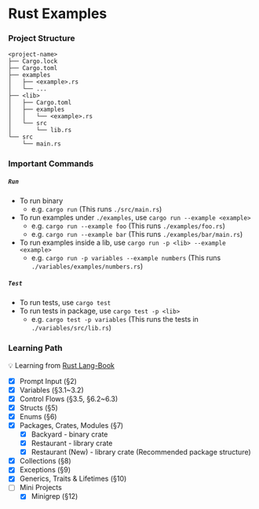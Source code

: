 # Rust Examples

### Project Structure

```text
<project-name>
├── Cargo.lock
├── Cargo.toml
├── examples
│   ├── <example>.rs
│   └── ...
├── <lib>
│   ├── Cargo.toml
│   ├── examples
│   │   └── <example>.rs
│   └── src
│       └── lib.rs
└── src
    └── main.rs
```

### Important Commands

##### `Run`

-   To run binary
    -   e.g. `cargo run` (This runs `./src/main.rs`)
-   To run examples under `./examples`, use `cargo run --example <example>`
    -   e.g. `cargo run --example foo` (This runs `./examples/foo.rs`)
    -   e.g. `cargo run --example bar` (This runs `./examples/bar/main.rs`)
-   To run examples inside a lib, use `cargo run -p <lib> --example <example>`
    -   e.g. `cargo run -p variables --example numbers` (This runs `./variables/examples/numbers.rs`)

##### `Test`

-   To run tests, use `cargo test`
-   To run tests in package, use `cargo test -p <lib>`
    -   e.g. `cargo test -p variables` (This runs the tests in `./variables/src/lib.rs`)

### Learning Path

💡 Learning from [Rust Lang-Book](https://doc.rust-lang.org/book/)

-   [x] Prompt Input (§2)
-   [x] Variables (§3.1~3.2)
-   [x] Control Flows (§3.5, §6.2~6.3)
-   [x] Structs (§5)
-   [x] Enums (§6)
-   [x] Packages, Crates, Modules (§7)
    -   [x] Backyard - binary crate
    -   [x] Restaurant - library crate
    -   [x] Restaurant (New) - library crate (Recommended package structure)
-   [x] Collections (§8)
-   [x] Exceptions (§9)
-   [x] Generics, Traits & Lifetimes (§10)
-   [ ] Mini Projects
    -   [x] Minigrep (§12)
